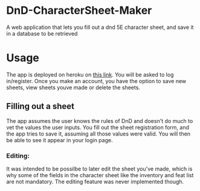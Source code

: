 # DnD-CharacterSheet-Maker
 A web application that lets you fill out a dnd 5E character sheet, and save it in a database to be retrieved

# Usage
The app is deployed on heroku on [this link](https://shrouded-hamlet-99487.herokuapp.com/index/). You will be asked to log in/register. Once you make an account, you have the option to save new sheets, view sheets youve made or delete the sheets.

## Filling out a sheet
The app assumes the user knows the rules of DnD and doesn't do much to vet the values the user inputs. You fill out the sheet registration form, and the app tries to save it, assuming all those values were valid. You will then be able to see it appear in your login page.

### Editing:
It was intended to be possilbe to later edit the sheet you've made, which is why some of the fields in the character sheet like the inventory and feat list are not mandatory. The editing feature was never implemented though.